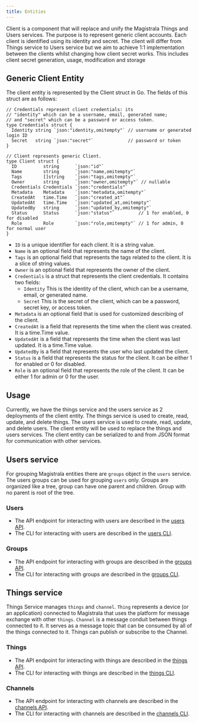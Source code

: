 ```yaml
---
title: Entities
---
```



Client is a component that will replace and unify the Magistrala Things and Users services. The purpose is to represent generic client accounts. Each client is identified using its identity and secret. The client will differ from Things service to Users service but we aim to achieve 1:1 implementation between the clients whilst changing how client secret works. This includes client secret generation, usage, modification and storage

## Generic Client Entity

The client entity is represented by the Client struct in Go. The fields of this struct are as follows:

```golang
// Credentials represent client credentials: its
// "identity" which can be a username, email, generated name;
// and "secret" which can be a password or access token.
type Credentials struct {
  Identity string `json:"identity,omitempty"` // username or generated login ID
  Secret   string `json:"secret"`             // password or token
}

// Client represents generic Client.
type Client struct {
  ID          string      `json:"id"`
  Name        string      `json:"name,omitempty"`
  Tags        []string    `json:"tags,omitempty"`
  Owner       string      `json:"owner,omitempty"` // nullable
  Credentials Credentials `json:"credentials"`
  Metadata    Metadata    `json:"metadata,omitempty"`
  CreatedAt   time.Time   `json:"created_at"`
  UpdatedAt   time.Time   `json:"updated_at,omitempty"`
  UpdatedBy   string      `json:"updated_by,omitempty"`
  Status      Status      `json:"status"`         // 1 for enabled, 0 for disabled
  Role        Role        `json:"role,omitempty"` // 1 for admin, 0 for normal user
}
```

- `ID` is a unique identifier for each client. It is a string value.
- `Name` is an optional field that represents the name of the client.
- `Tags` is an optional field that represents the tags related to the client. It is a slice of string values.
- `Owner` is an optional field that represents the owner of the client.
- `Credentials` is a struct that represents the client credentials. It contains two fields:
  - `Identity` This is the identity of the client, which can be a username, email, or generated name.
  - `Secret` This is the secret of the client, which can be a password, secret key, or access token.
- `Metadata` is an optional field that is used for customized describing of the client.
- `CreatedAt` is a field that represents the time when the client was created. It is a time.Time value.
- `UpdatedAt` is a field that represents the time when the client was last updated. It is a time.Time value.
- `UpdatedBy` is a field that represents the user who last updated the client.
- `Status` is a field that represents the status for the client. It can be either 1 for enabled or 0 for disabled.
- `Role` is an optional field that represents the role of the client. It can be either 1 for admin or 0 for the user.

## Usage

Currently, we have the things service and the users service as 2 deployments of the client entity. The things service is used to create, read, update, and delete things. The users service is used to create, read, update, and delete users. The client entity will be used to replace the things and users services. The client entity can be serialized to and from JSON format for communication with other services.

## Users service

For grouping Magistrala entities there are `groups` object in the `users` service. The users groups can be used for grouping `users` only. Groups are organized like a tree, group can have one parent and children. Group with no parent is root of the tree.

### Users

- The API endpoint for interacting with users are described in the [users API][users-api].
- The CLI for interacting with users are described in the [users CLI][users-cli].

### Groups

- The API endpoint for interacting with groups are described in the [groups API][groups-api].
- The CLI for interacting with groups are described in the [groups CLI][groups-cli].

## Things service

Things Service manages `things` and `channel`. `Thing` represents a device (or an application) connected to Magistrala that uses the platform for message exchange with other `things`.
`Channel` is a message conduit between things connected to it. It serves as a message topic that can be consumed by all of the things connected to it. Things can publish or subscribe to the Channel.

### Things

- The API endpoint for interacting with things are described in the [things API][things-api].
- The CLI for interacting with things are described in the [things CLI][things-cli].

### Channels

- The API endpoint for interacting with channels are described in the [channels API][channels-api].
- The CLI for interacting with channels are described in the [channels CLI][channels-cli].

[users-api]: /api/#users
[groups-api]: /api/#groups
[things-api]: /api/#things
[channels-api]: /api/#channels
[users-cli]: /cli/#users-management
[groups-cli]: /cli/#groups-management
[things-cli]: /cli/#things-management
[channels-cli]: /cli/#channels-management
